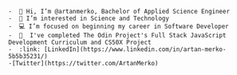 ```
-  👋 Hi, I’m @artanmerko, Bachelor of Applied Science Engineer
-  👀 I’m interested in Science and Technology
-  💻 I’m focused on beginning my career in Software Developer
-  🌱  I've completed The Odin Project's Full Stack JavaScript Development Curriculum and CS50X Project
-  :link: [LinkedIn](https://www.linkedin.com/in/artan-merko-5b5b35231/)
-[Twitter](https://twitter.com/ArtanMerko)
```


<!-- -
artanmerko/artanmerko is a ✨ special ✨ repository because its `README.md` (this file) appears on your GitHub profile.
You can click the Preview link to take a look at your changes.
- ![image title](https://rushter.com/counter.svg)

![image title](https://rushter.com/counter.svg)
![github](https://img.shields.io/badge/GitHub-000000?style=for-the-badge&logo=G!itHub&logoColor=white)


--->
